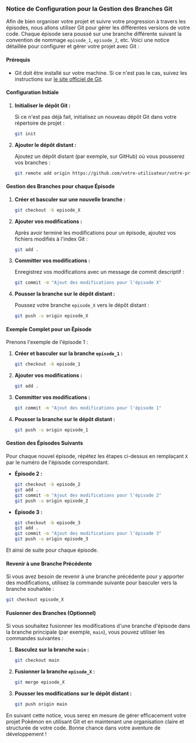 ### Notice de Configuration pour la Gestion des Branches Git

Afin de bien organiser votre projet et suivre votre progression à travers les épisodes, nous allons utiliser Git pour gérer les différentes versions de votre code. Chaque épisode sera poussé sur une branche différente suivant la convention de nommage `episode_1`, `episode_2`, etc. Voici une notice détaillée pour configurer et gérer votre projet avec Git :

#### Prérequis

- Git doit être installé sur votre machine. Si ce n'est pas le cas, suivez les instructions sur [le site officiel de Git](https://git-scm.com/book/en/v2/Getting-Started-Installing-Git).

#### Configuration Initiale

1. **Initialiser le dépôt Git :**

   Si ce n'est pas déjà fait, initialisez un nouveau dépôt Git dans votre répertoire de projet :
   ```sh
   git init
   ```

2. **Ajouter le dépôt distant :**

   Ajoutez un dépôt distant (par exemple, sur GitHub) où vous pousserez vos branches :
   ```sh
   git remote add origin https://github.com/votre-utilisateur/votre-projet.git
   ```

#### Gestion des Branches pour chaque Épisode

1. **Créer et basculer sur une nouvelle branche :**
   ```sh
   git checkout -b episode_X
   ```

2. **Ajouter vos modifications :**

   Après avoir terminé les modifications pour un épisode, ajoutez vos fichiers modifiés à l'index Git :
   ```sh
   git add .
   ```

3. **Committer vos modifications :**

   Enregistrez vos modifications avec un message de commit descriptif :
   ```sh
   git commit -m "Ajout des modifications pour l'épisode X"
   ```

4. **Pousser la branche sur le dépôt distant :**

   Poussez votre branche `episode_X` vers le dépôt distant :
   ```sh
   git push -u origin episode_X
   ```

#### Exemple Complet pour un Épisode

Prenons l'exemple de l'épisode 1 :

1. **Créer et basculer sur la branche `episode_1` :**
   ```sh
   git checkout -b episode_1
   ```

2. **Ajouter vos modifications :**
   ```sh
   git add .
   ```

3. **Committer vos modifications :**
   ```sh
   git commit -m "Ajout des modifications pour l'épisode 1"
   ```

4. **Pousser la branche sur le dépôt distant :**
   ```sh
   git push -u origin episode_1
   ```

#### Gestion des Épisodes Suivants

Pour chaque nouvel épisode, répétez les étapes ci-dessus en remplaçant `X` par le numéro de l'épisode correspondant.

- **Épisode 2 :**
  ```sh
  git checkout -b episode_2
  git add .
  git commit -m "Ajout des modifications pour l'épisode 2"
  git push -u origin episode_2
  ```

- **Épisode 3 :**
  ```sh
  git checkout -b episode_3
  git add .
  git commit -m "Ajout des modifications pour l'épisode 3"
  git push -u origin episode_3
  ```

Et ainsi de suite pour chaque épisode.

#### Revenir à une Branche Précédente

Si vous avez besoin de revenir à une branche précédente pour y apporter des modifications, utilisez la commande suivante pour basculer vers la branche souhaitée :
```sh
git checkout episode_X
```

#### Fusionner des Branches (Optionnel)

Si vous souhaitez fusionner les modifications d'une branche d'épisode dans la branche principale (par exemple, `main`), vous pouvez utiliser les commandes suivantes :

1. **Basculez sur la branche `main` :**
   ```sh
   git checkout main
   ```

2. **Fusionner la branche `episode_X` :**
   ```sh
   git merge episode_X
   ```

3. **Pousser les modifications sur le dépôt distant :**
   ```sh
   git push origin main
   ```

En suivant cette notice, vous serez en mesure de gérer efficacement votre projet Pokémon en utilisant Git et en maintenant une organisation claire et structurée de votre code. Bonne chance dans votre aventure de développement !